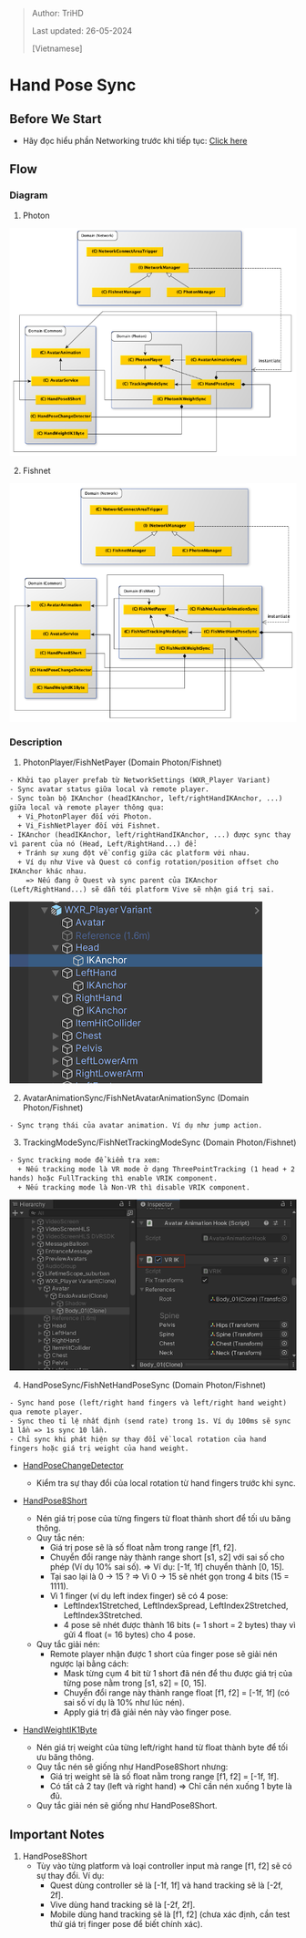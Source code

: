 > Author: TriHD
> 
> Last updated: 26-05-2024
> 
> [Vietnamese]
# Hand Pose Sync

## Before We Start
- Hãy đọc hiểu phần Networking trước khi tiếp tục: [Click here](./Networking.md)

## Flow
### Diagram
1. Photon
   
![0-HandPoseSync_Photon_Diagram](../../Images/Networking/HandPoseSync/0-HandPoseSync_Photon_Diagram.png)

2. Fishnet
   
![0-HandPoseSync_Fishnet_Diagram](../../Images/Networking/HandPoseSync/0-HandPoseSync_Fishnet_Diagram.png)
   
### Description
1. PhotonPlayer/FishNetPayer (Domain Photon/Fishnet)
````
- Khởi tạo player prefab từ NetworkSettings (WXR_Player Variant)
- Sync avatar status giữa local và remote player.
- Sync toàn bộ IKAnchor (headIKAnchor, left/rightHandIKAnchor, ...) giữa local và remote player thông qua:
  + Vi_PhotonPlayer đối với Photon.
  + Vi_FishNetPlayer đối với Fishnet.
- IKAnchor (headIKAnchor, left/rightHandIKAnchor, ...) được sync thay vì parent của nó (Head, Left/RightHand...) để:
  + Tránh sự xung đột về config giữa các platform với nhau.
  + Ví dụ như Vive và Quest có config rotation/position offset cho IKAnchor khác nhau.
    => Nếu đang ở Quest và sync parent của IKAnchor (Left/RightHand...) sẽ dẫn tới platform Vive sẽ nhận giá trị sai.
````
![2-Description_1_PhotonPlayer](../../Images/Networking/HandPoseSync/2-Description_1_PhotonPlayer.png)

2. AvatarAnimationSync/FishNetAvatarAnimationSync (Domain Photon/Fishnet)
````
- Sync trạng thái của avatar animation. Ví dụ như jump action.
```` 

3. TrackingModeSync/FishNetTrackingModeSync (Domain Photon/Fishnet)
````
- Sync tracking mode để kiểm tra xem:
  + Nếu tracking mode là VR mode ở dạng ThreePointTracking (1 head + 2 hands) hoặc FullTracking thì enable VRIK component.
  + Nếu tracking mode là Non-VR thì disable VRIK component.
````
![2-Description_2_EnableVRIK](../../Images/Networking/HandPoseSync/2-Description_2_EnableVRIK.png)


4. HandPoseSync/FishNetHandPoseSync (Domain Photon/Fishnet)
````
- Sync hand pose (left/right hand fingers và left/right hand weight) qua remote player.
- Sync theo tỉ lệ nhất định (send rate) trong 1s. Ví dụ 100ms sẽ sync 1 lần => 1s sync 10 lần.
- Chỉ sync khi phát hiện sự thay đổi về local rotation của hand fingers hoặc giá trị weight của hand weight.
````
   - <ins>HandPoseChangeDetector</ins>
       - Kiểm tra sự thay đổi của local rotation từ hand fingers trước khi sync.
         
   - <ins>HandPose8Short</ins>
       - Nén giá trị pose của từng fingers từ float thành short để tối ưu băng thông.
       - Quy tắc nén:
         + Giá trị pose sẽ là số float nằm trong range [f1, f2].
         + Chuyển đổi range này thành range short [s1, s2] với sai số cho phép (Ví dụ 10% sai số).
           => Ví dụ: [-1f, 1f] chuyển thành [0, 15].
         + Tại sao lại là 0 -> 15 ?
           => Vì 0 -> 15 sẽ nhét gọn trong 4 bits (15 = 1111).
         + Vì 1 finger (ví dụ left index finger) sẽ có 4 pose:
           - LeftIndex1Stretched, LeftIndexSpread, LeftIndex2Stretched, LeftIndex3Stretched.
           - 4 pose sẽ nhét được thành 16 bits (= 1 short = 2 bytes) thay vì gửi 4 float (= 16 bytes) cho 4 pose.
       - Quy tắc giải nén:
         + Remote player nhận được 1 short của finger pose sẽ giải nén ngược lại bằng cách:
           - Mask từng cụm 4 bit từ 1 short đã nén để thu được giá trị của từng pose nằm trong [s1, s2] = [0, 15].
           - Chuyển đổi range này thành range float [f1, f2] = [-1f, 1f] (có sai số ví dụ là 10% như lúc nén).
           - Apply giá trị đã giải nén này vào finger pose.
           
   - <ins>HandWeightIK1Byte</ins>
       - Nén giá trị weight của từng left/right hand từ float thành byte để tối ưu băng thông.
       - Quy tắc nén sẽ giống như HandPose8Short nhưng:
         + Giá trị weight sẽ là số float nằm trong range [f1, f2] = [-1f, 1f].
         + Có tất cả 2 tay (left và right hand) => Chỉ cần nén xuống 1 byte là đủ.
       - Quy tắc giải nén sẽ giống như HandPose8Short.
         
## Important Notes
1. HandPose8Short
   - Tùy vào từng platform và loại controller input mà range [f1, f2] sẽ có sự thay đổi. Ví dụ:
       + Quest dùng controller sẽ là [-1f, 1f] và hand tracking sẽ là [-2f, 2f].
       + Vive dùng hand tracking sẽ là [-2f, 2f].
       + Mobile dùng hand tracking sẽ là [f1, f2] (chưa xác định, cần test thử giá trị finger pose để biết chính xác).
